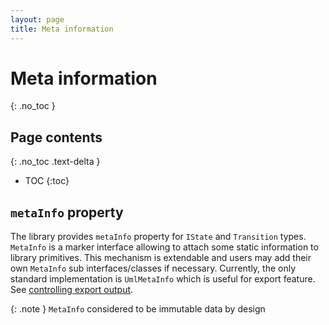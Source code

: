 ```yaml
---
layout: page
title: Meta information
---
```


# Meta information
{: .no_toc }

## Page contents
{: .no_toc .text-delta }

- TOC
{:toc}

## `metaInfo` property

The library provides `metaInfo` property for `IState` and `Transition` types.
`MetaInfo` is a marker interface allowing to attach some static information to library primitives.
This mechanism is extendable and users may add their own `MetaInfo` sub interfaces/classes if necessary.
Currently, the only standard implementation is `UmlMetaInfo` which is useful for export feature.
See [controlling export output](https://kstatemachine.github.io/kstatemachine/pages/export.html#controlling-export-output).

{: .note }
`MetaInfo` considered to be immutable data by design